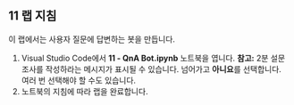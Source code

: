 ﻿---
lab:
    title: 'QnA 봇'
---

## 11 랩 지침
이 랩에서는 사용자 질문에 답변하는 봇을 만듭니다.

1.  Visual Studio Code에서 **11 - QnA Bot.ipynb** 노트북을 엽니다. 
    **참고:** 2분 설문조사를 작성하라는 메시지가 표시될 수 있습니다. 넘어가고 **아니요**를 선택합니다. 여러 번 선택해야 할 수도 있습니다.
2.  노트북의 지침에 따라 랩을 완료합니다.
